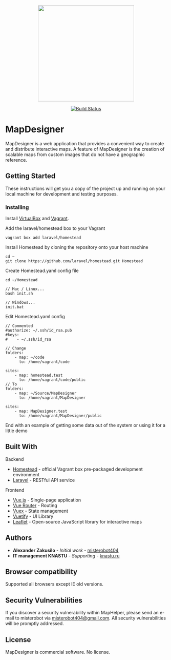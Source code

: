 <p align="center">
    <img src="https://upload.wikimedia.org/wikipedia/commons/thumb/b/b0/Openstreetmap_logo.svg/1200px-Openstreetmap_logo.svg.png" width="300">
</p>
<p align="center">
   <a href="https://travis-ci.org/laravel/framework"><img src="https://travis-ci.org/laravel/framework.svg" alt="Build Status"></a>
</p>

# MapDesigner

MapDesigner is a web application that provides a convenient way to create and distribute interactive maps. A feature of MapDesigner is the creation of scalable maps from custom images that do not have a geographic reference.

## Getting Started

These instructions will get you a copy of the project up and running on your local machine for development and testing purposes.

### Installing

Install [VirtualBox](https://www.virtualbox.org/wiki/Downloads) and [Vagrant](https://www.vagrantup.com/downloads.html).

Add the laravel/homestead box to your Vagrant
```
vagrant box add laravel/homestead
```

Install Homestead by cloning the repository onto your host machine
```
cd ~
git clone https://github.com/laravel/homestead.git Homestead
```

Create Homestead.yaml config file
```
cd ~/Homestead

// Mac / Linux...
bash init.sh

// Windows...
init.bat
```

Edit Homestead.yaml config
```
// Commented
#authorize: ~/.ssh/id_rsa.pub
#keys:
#    - ~/.ssh/id_rsa

// Change
folders:
    - map: ~/code
      to: /home/vagrant/code

sites:
    - map: homestead.test
      to: /home/vagrant/code/public
// To
folders:
    - map: ~/Source/MapDesigner
      to: /home/vagrant/MapDesigner

sites:
    - map: MapDesigner.test
      to: /home/vagrant/MapDesigner/public
```


End with an example of getting some data out of the system or using it for a little demo

## Built With

Backend
* [Homestead](https://laravel.com/docs/homestead) - official Vagrant box pre-packaged development environment
* [Laravel](https://laravel.com/) - RESTful API service

Frontend
* [Vue.js](https://vuejs.org/) - Single-page application
* [Vue Router](https://router.vuejs.org/) - Routing
* [Vuex](https://vuex.vuejs.org/) - State management
* [Vuetify](https://vuetifyjs.com/en/) - UI Library
* [Leaflet](https://leafletjs.com/) - Open-source JavaScript library for interactive maps

## Authors

* **Alexander Zakusilo** - *Initial work* - [misterobot404](https://github.com/misterobot404)
* **IT management KNASTU** - *Supporting* - [knastu.ru](https://knastu.ru)

## Browser compatibility

Supported all browsers except IE old versions.

## Security Vulnerabilities

If you discover a security vulnerability within MapHelper, please send an e-mail to misterobot via [misterobot404@gmail.com](mailto:taylor@laravel.com). All security vulnerabilities will be promptly addressed.

## License

MapDesigner is commercial software. No license.


